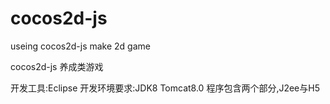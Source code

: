 # cocos2d-js
useing cocos2d-js make 2d game


cocos2d-js 养成类游戏

开发工具:Eclipse
开发环境要求:JDK8 Tomcat8.0 
程序包含两个部分,J2ee与H5 
